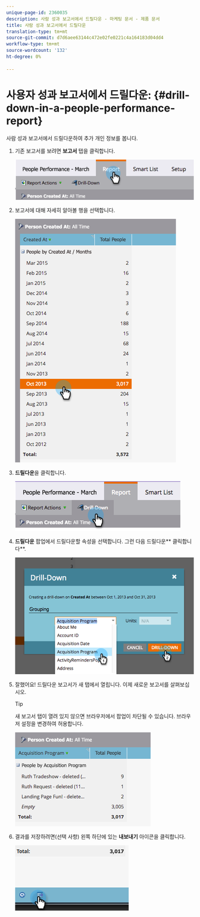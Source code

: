 ```yaml
---
unique-page-id: 2360035
description: 사람 성과 보고서에서 드릴다운 - 마케팅 문서 - 제품 문서
title: 사람 성과 보고서에서 드릴다운
translation-type: tm+mt
source-git-commit: d7d6aee63144c472e02fe0221c4a164183d04dd4
workflow-type: tm+mt
source-wordcount: '132'
ht-degree: 0%

---
```



# 사용자 성과 보고서에서 드릴다운: {#drill-down-in-a-people-performance-report}

사람 성과 보고서에서 드릴다운하여 추가 개인 정보를 봅니다.

1. 기존 보고서를 보려면 **보고서** 탭을 클릭합니다.

   ![](assets/one.png)

1. 보고서에 대해 자세히 알아볼 행을 선택합니다.

   ![](assets/two.png)

1. **드릴다운**&#x200B;을 클릭합니다.

   ![](assets/three.png)

1. **드릴다운** 팝업에서 드릴다운할 속성을 선택합니다. 그런 다음 드릴다운** 클릭합니다**.

   ![](assets/four.png)

1. 잘했어요! 드릴다운 보고서가 새 탭에서 열립니다. 이제 새로운 보고서를 살펴보십시오.

   >[!TIP]
   >
   >새 보고서 탭이 열려 있지 않으면 브라우저에서 팝업이 차단될 수 있습니다. 브라우저 설정을 변경하여 허용합니다.

   ![](assets/five.png)

1. 결과를 저장하려면(선택 사항) 왼쪽 하단에 있는 **내보내기** 아이콘을 클릭합니다.

   ![](assets/six.png)

